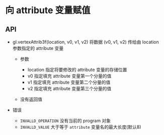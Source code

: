 # 向 attribute 变量赋值

## API

+ gl.vertexAttrib3f(location, v0, v1, v2) 将数据 (v0, v1, v2) 传给由 location 参数指定的 attribute 变量

  + 参数

    + location 指定将要修改的 attribute 变量的存储位置
    + v0 指定填充 attribute 变量第一个分量的值
    + v1 指定填充 attribute 变量第二个分量的值
    + v2 指定填充 attribute 变量第三个分量的值

  + 没有返回值

+ 错误

  + `INVALLD_OPERATION` 没有当前的 program 对象
  + `INVALLD_VALUE` 大于等于 `attribute` 变量名的最大长度(默认8)
